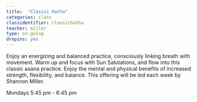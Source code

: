 ```yaml
---
title:  "Classic Hatha"
categories: class
classidentifier: classichatha
teacher: miller
type: on-going
dropins: yes
---
```

Enjoy an energizing and balanced practice, consciously linking breath with movement. Warm up and focus with Sun Salutations, and flow into this classic asana practice. Enjoy the mental and physical benefits of increased strength, flexibility, and balance. This offering will be led each week by Shannon Miller.

Mondays 5:45 pm - 6:45 pm
